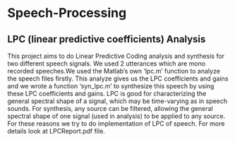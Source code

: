 # Speech-Processing
## LPC (linear predictive coefficients) Analysis 

This project aims to do Linear Predictive Coding analysis and synthesis for two different speech signals. We used 2 utterances which are mono recorded speeches.We used the Matlab’s own ‘lpc.m’ function to analyze the speech files firstly. This analyze gives us the LPC coefficients and gains and we wrote a function ‘syn_lpc.m’ to synthesize this speech by using these LPC coefficients and gains. LPC is good for characterizing the general spectral shape of a signal, which may be time-varying as in speech sounds. For synthesis, any source can be filtered, allowing the general spectral shape of one signal (used in analysis) to be applied to any source. For these reasons we try to do implementation of LPC of speech. For more details look at LPCReport.pdf file.
